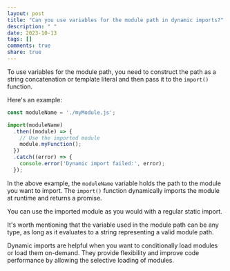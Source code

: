 ```yaml
---
layout: post
title: "Can you use variables for the module path in dynamic imports?"
description: " "
date: 2023-10-13
tags: []
comments: true
share: true
---
```


To use variables for the module path, you need to construct the path as a string concatenation or template literal and then pass it to the `import()` function.

Here's an example:

```javascript
const moduleName = './myModule.js';

import(moduleName)
  .then((module) => {
    // Use the imported module
    module.myFunction();
  })
  .catch((error) => {
    console.error('Dynamic import failed:', error);
  });
```

In the above example, the `moduleName` variable holds the path to the module you want to import. The `import()` function dynamically imports the module at runtime and returns a promise.

You can use the imported module as you would with a regular static import.

It's worth mentioning that the variable used in the module path can be any type, as long as it evaluates to a string representing a valid module path.

Dynamic imports are helpful when you want to conditionally load modules or load them on-demand. They provide flexibility and improve code performance by allowing the selective loading of modules.